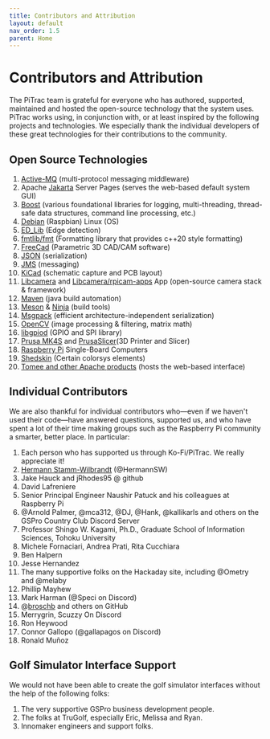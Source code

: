 ```yaml
---
title: Contributors and Attribution
layout: default
nav_order: 1.5 
parent: Home
---
```


# Contributors and Attribution

The PiTrac team is grateful for everyone who has authored, supported, maintained and hosted the open-source technology that the system uses.  PiTrac works using, in conjunction with, or at least inspired by the following projects and technologies.  We especially thank the individual developers of these great technologies for their contributions to the community.

## Open Source Technologies

1. [Active-MQ](https://activemq.apache.org/) (multi-protocol messaging middleware)
2. Apache [Jakarta](https://jakarta.ee/) Server Pages (serves the web-based default system GUI)
3. [Boost](https://www.boost.org/) (various foundational libraries for logging, multi-threading, thread-safe data structures, command line processing, etc.)
4. [Debian](https://www.raspbian.org/) (Raspbian) Linux (OS)
5. [ED_Lib](https://github.com/CihanTopal/ED_Lib) (Edge detection)
6. [fmtlib/fmt](https://fmt.dev/11.0/) (Formatting library that provides c++20 style formatting)
7. [FreeCad](https://www.freecad.org/downloads.php) (Parametric 3D CAD/CAM software)
8. [JSON](https://github.com/google/gson) (serialization)
9. [JMS](https://www.oracle.com/java/technologies/java-message-service.html#:~:text=The%20Java%20Message%20Service%20\(JMS,coupled%2C%20reliable%2C%20and%20asynchronous.) (messaging)
10. [KiCad](https://www.kicad.org/) (schematic capture and PCB layout)
11. [Libcamera](https://libcamera.org/) and [Libcamera/rpicam-apps](https://github.com/raspberrypi/rpicam-apps) App (open-source camera stack & framework)
12. [Maven](https://maven.apache.org/guides/getting-started/maven-in-five-minutes.html) (java build automation)
13. [Meson](https://mesonbuild.com/) & [Ninja](https://ninja-build.org/) (build tools)
14. [Msgpack](https://msgpack.org/index.html) (efficient architecture-independent serialization)
15. [OpenCV](https://opencv.org/) (image processing & filtering, matrix math)
16. [libgpiod](https://github.com/brgl/libgpiod) (GPIO and SPI library)
17. [Prusa MK4S](https://www.prusa3d.com/product/original-prusa-mk4s-3d-printer-kit/) and [PrusaSlicer](https://www.prusa3d.com/page/prusaslicer_424/)(3D Printer and Slicer)
18. [Raspberry Pi](https://www.raspberrypi.com/) Single-Board Computers
19. [Shedskin](https://shedskin.readthedocs.io/en/latest/index.html) (Certain colorsys elements)
20. [Tomee and other Apache products](https://tomee.apache.org/) (hosts the web-based interface)

## Individual Contributors

We are also thankful for individual contributors who—even if we haven't used their code—have answered questions, supported us, and who have spent a lot of their time making groups such as the Raspberry Pi community a smarter, better place. In particular:

1. Each person who has supported us through Ko-Fi/PiTrac. We really appreciate it!
2. [Hermann Stamm-Wilbrandt](https://stamm-wilbrandt.de/en/) (@HermannSW)
3. Jake Hauck and jRhodes95 @ github
4. David Lafreniere
5. Senior Principal Engineer Naushir Patuck and his colleagues at Raspberry Pi
6. @Arnold Palmer, @mca312, @DJ, @Hank, @kallikarls and others on the GSPro Country Club Discord Server
7. Professor Shingo W. Kagami, Ph.D., Graduate School of Information Sciences, Tohoku University
8. Michele Fornaciari, Andrea Prati, Rita Cucchiara
9. Ben Halpern
10. Jesse Hernandez
11. The many supportive folks on the Hackaday site, including @Ometry and @melaby
12. Phillip Mayhew
13. Mark Harman (@Speci on Discord)
14. @[broschb](https://github.com/pitraclm/pitrac/commits?author=broschb) and others on GitHub
15. Merrygrin, Scuzzy On Discord
16. Ron Heywood
17. Connor Gallopo (@gallapagos on Discord)
18. Ronald Muñoz

## Golf Simulator Interface Support

We would not have been able to create the golf simulator interfaces without the help of the following folks:

1. The very supportive GSPro business development people.
2. The folks at TruGolf, especially Eric, Melissa and Ryan.
3. Innomaker engineers and support folks.
